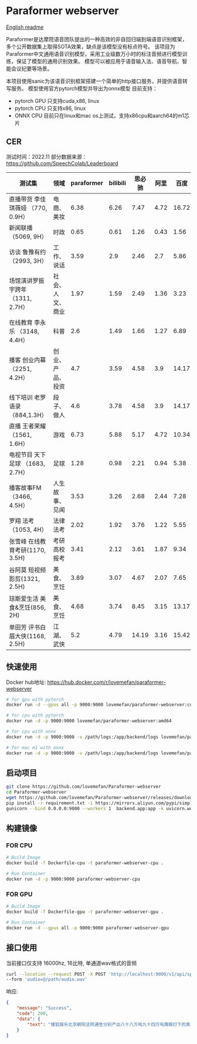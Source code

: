 # Paraformer webserver
[English readme](README-EN.md)

Paraformer是达摩院语音团队提出的一种高效的非自回归端到端语音识别框架，多个公开数据集上取得SOTA效果，缺点是该模型没有标点符号。
该项目为Paraformer中文通用语音识别模型，采用工业级数万小时的标注音频进行模型训练，保证了模型的通用识别效果。
模型可以被应用于语音输入法、语音导航、智能会议纪要等场景。


本项目使用sanic为该语音识别框架搭建一个简单的http接口服务，并提供语音转写服务。
模型使用官方pytorch模型并导出为onnx模型
目前支持：
* pytorch GPU 只支持cuda,x86, linux
* pytorch CPU 只支持x86, linux
* ONNX CPU 目前只在linux和mac os上测试，支持x86cpu和aarch64的m1芯片

## CER
测试时间：2022.11 部分数据来源：https://github.com/SpeechColab/Leaderboard

| 测试集                            | 领域             | paraformer | bilibili | 思必驰 | 阿里 | 百度  | 讯飞 | 微软 | 腾讯 | 依图 |
| --------------------------------- | ---------------- | ---------- | -------- | ------ | ---- | ----- | ---- | ---- | ---- | ---- |
| 直播带货 李佳琪薇娅 （770, 0.9H） | 电商、美妆       | 6.38       | 6.26     | 7.47   | 4.72 | 16.72 | 9.7  | 6.15 | 6.55 | 7.33 |
| 新闻联播 （5069, 9H）             | 时政             | 0.65       | 0.61     | 1.26   | 0.43 | 1.56  | 0.86 | 0.28 | 1.09 | 0.76 |
| 访谈 鲁豫有约 （2993, 3H）        | 工作、说话       | 3.59       | 2.9      | 2.46   | 2.7  | 5.86  | 3.35 | 2.82 | 3.43 | 2.94 |
| 场馆演讲罗振宇跨年 （1311, 2.7H） | 社会、人文、商业 | 1.97       | 1.59     | 2.49   | 1.36 | 3.23  | 2.16 | 1.14 | 1.72 | 1.49 |
| 在线教育 李永乐 （3148, 4.4H）    | 科普             | 2.6        | 1.49     | 1.66   | 1.27 | 6.89  | 2.1  | 1.45 | 1.86 | 1.81 |
| 播客 创业内幕 （2251, 4.2H）      | 创业、产品、投资 | 4.7        | 3.59     | 4.58   | 3.9  | 14.17 | 5.77 | 4.6  | 3.8  | 3.7  |
| 线下培训 老罗语录 （884,1.3H）    | 段子、做人       | 4.6        | 3.78     | 4.58   | 3.9  | 14.17 | 5.77 | 4.6  | 5.51 | 4.76 |
| 直播 王者荣耀 （1561, 1.6H）      | 游戏             | 6.73       | 5.88     | 5.17   | 4.72 | 10.34 | 8.2  | 5.9  | 6.09 | 6.92 |
| 电视节目 天下足球 （1683, 2.7H）  | 足球             | 1.28       | 0.98     | 2.21   | 0.94 | 5.38  | 1.78 | 0.9  | 3.22 | 0.83 |
| 播客故事FM （3466, 4.5H）         | 人生故事、见闻   | 3.53       | 3.26     | 2.68   | 2.44 | 7.28  | 4.01 | 3.61 | 3.79 | 3.67 |
| 罗翔   法考（1053, 4H）           | 法律 法考        | 2.02       | 1.92     | 3.76   | 1.22 | 5.55  | 2.98 | 1.21 | 2.23 | 1.65 |
| 张雪峰 在线教育考研(1170, 3.5H)   | 考研 高校报考    | 3.41       | 2.12     | 3.61   | 1.87 | 9.34  | 3.24 | 2.22 | 2.66 | 2.61 |
| 谷阿莫 短视频 影剪(1321, 2.5H)    | 美食、烹饪       | 3.89       | 3.07     | 4.67   | 2.07 | 7.65  | 4.12 | 4.27 | 2.98 | 2.81 |
| 琼斯爱生活 美食&烹饪(856, 2H)     | 美食、烹饪       | 4.68       | 3.74     | 8.45   | 3.15 | 13.17 | 5.44 | 3.34 | 4.63 | 3.99 |
| 单田芳 评书白眉大侠(1168, 2.5H)   | 江湖、武侠       | 5.2        | 4.79     | 14.19  | 3.16 | 15.42 | 9.77 | 5.86 | 5.71 | 5.45 |
## 快速使用
Docker hub地址: https://hub.docker.com/r/lovemefan/paraformer-webserver

```bash
# for gpu with pytorch
docker run -d --gpus all -p 9000:9000 lovemefan/paraformer-webserver:cuda-11.2.0

# for cpu with pytorch
docker run -d -p 9000:9000 lovemefan/paraformer-webserver:amd64

# for cpu with onnx
docker run -d -p 9000:9000 -v /path/logs:/app/backend/logs lovemefan/paraformer-webserver:onnx-amd

# for mac m1 with onnx
docker run -d -p 9000:9000 -v /path/logs:/app/backend/logs lovemefan/paraformer-webserver:onnx-aarch64

```

## 启动项目
```bash
git clone https://github.com/lovemefan/Paraformer-webserver
cd Paraformer-webserver
wget https://github.com/lovemefan/Paraformer-webserver/releases/download/v2.0.1/paraformer.onnx -o backend/onnx/paraformer.onnx
pip install -r requirement.txt -i https://mirrors.aliyun.com/pypi/simple
gunicorn --bind 0.0.0.0:9000 --workers 1  backend.app:app -k uvicorn.workers.UvicornWorker
```

## 构建镜像
### FOR CPU
```bash
# Build Image
docker build -f Dockerfile-cpu -t paraformer-webserver-cpu .

# Run Container
docker run -d -p 9000:9000 paraformer-webserver-cpu
```

### FOR GPU
```bash
# Build Image
docker build -f Dockerfile-gpu -t paraformer-webserver-gpu .

# Run Container
docker run -d --gpus all -p 9000:9000 paraformer-webserver-gpu

```


## 接口使用
当前接口仅支持 16000hz, 16比特, 单通道wav格式的音频
```bash
curl --location --request POST -X POST 'http://localhost:9000/v1/api/speech/recognition' \
--form 'audio=@/path/audio.wav'
```
响应:
```json
{
	"message": "Success",
	"code": 200,
	"data": {
		"text": "搜狐娱乐北京朝阳法院通告分别产出八十八万吨九十四万吨鹰眼打下的真"
	}
}
```

